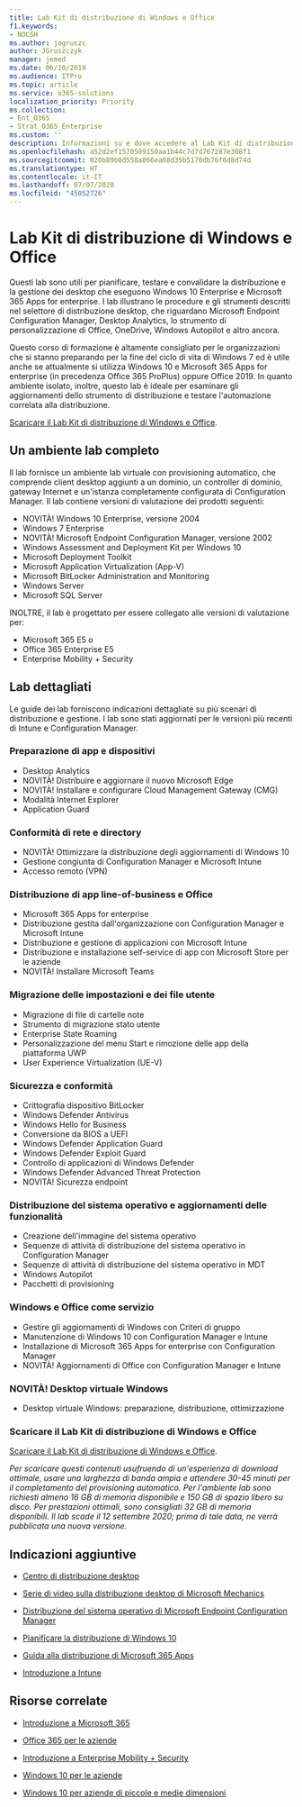 ```yaml
---
title: Lab Kit di distribuzione di Windows e Office
f1.keywords:
- NOCSH
ms.author: jogruszc
author: JGruszczyk
manager: jemed
ms.date: 06/10/2019
ms.audience: ITPro
ms.topic: article
ms.service: o365-solutions
localization_priority: Priority
ms.collection:
- Ent_O365
- Strat_O365_Enterprise
ms.custom: ''
description: Informazioni su e dove accedere al Lab Kit di distribuzione di Windows e Office.
ms.openlocfilehash: a52d2ef1570509150aa1b44c7d7d767287e308f1
ms.sourcegitcommit: 020b89b0d558a866ea68d35b5170db76f6d8d74d
ms.translationtype: HT
ms.contentlocale: it-IT
ms.lasthandoff: 07/07/2020
ms.locfileid: "45052726"
---
```

# <a name="windows-and-office-deployment-lab-kit"></a>Lab Kit di distribuzione di Windows e Office

Questi lab sono utili per pianificare, testare e convalidare la distribuzione e la gestione dei desktop che eseguono Windows 10 Enterprise e Microsoft 365 Apps for enterprise. I lab illustrano le procedure e gli strumenti descritti nel selettore di distribuzione desktop, che riguardano Microsoft Endpoint Configuration Manager, Desktop Analytics, lo strumento di personalizzazione di Office, OneDrive, Windows Autopilot e altro ancora.

Questo corso di formazione è altamente consigliato per le organizzazioni che si stanno preparando per la fine del ciclo di vita di Windows 7 ed è utile anche se attualmente si utilizza Windows 10 e Microsoft 365 Apps for enterprise (in precedenza Office 365 ProPlus) oppure Office 2019. In quanto ambiente isolato, inoltre, questo lab è ideale per esaminare gli aggiornamenti dello strumento di distribuzione e testare l'automazione correlata alla distribuzione.

[Scaricare il Lab Kit di distribuzione di Windows e Office](https://www.microsoft.com/evalcenter/evaluate-lab-kit).

## <a name="a-complete-lab-environment"></a>Un ambiente lab completo

Il lab fornisce un ambiente lab virtuale con provisioning automatico, che comprende client desktop aggiunti a un dominio, un controller di dominio, gateway Internet e un'istanza completamente configurata di Configuration Manager. Il lab contiene versioni di valutazione dei prodotti seguenti:

  - NOVITÀ! Windows 10 Enterprise, versione 2004
  - Windows 7 Enterprise
  - NOVITÀ! Microsoft Endpoint Configuration Manager, versione 2002
  - Windows Assessment and Deployment Kit per Windows 10
  - Microsoft Deployment Toolkit
  - Microsoft Application Virtualization (App-V)
  - Microsoft BitLocker Administration and Monitoring 
  - Windows Server 
  - Microsoft SQL Server 

INOLTRE, il lab è progettato per essere collegato alle versioni di valutazione per: 

  - Microsoft 365 E5 o
  - Office 365 Enterprise E5
  - Enterprise Mobility + Security

## <a name="step-by-step-labs"></a>Lab dettagliati

Le guide dei lab forniscono indicazioni dettagliate su più scenari di distribuzione e gestione. I lab sono stati aggiornati per le versioni più recenti di Intune e Configuration Manager. 

### <a name="device-and-app-readiness"></a>Preparazione di app e dispositivi

  - Desktop Analytics
  - NOVITÀ! Distribuire e aggiornare il nuovo Microsoft Edge 
  - NOVITÀ! Installare e configurare Cloud Management Gateway (CMG) 
  - Modalità Internet Explorer 
  - Application Guard 

### <a name="directory-and-network-readiness"></a>Conformità di rete e directory

  - NOVITÀ! Ottimizzare la distribuzione degli aggiornamenti di Windows 10 
  - Gestione congiunta di Configuration Manager e Microsoft Intune
  - Accesso remoto (VPN)

### <a name="office-and-lob-app-delivery"></a>Distribuzione di app line-of-business e Office

  - Microsoft 365 Apps for enterprise
  - Distribuzione gestita dall'organizzazione con Configuration Manager e Microsoft Intune
  - Distribuzione e gestione di applicazioni con Microsoft Intune
  - Distribuzione e installazione self-service di app con Microsoft Store per le aziende
  - NOVITÀ! Installare Microsoft Teams 

### <a name="user-file-and-settings-migration"></a>Migrazione delle impostazioni e dei file utente

  - Migrazione di file di cartelle note 
  - Strumento di migrazione stato utente 
  - Enterprise State Roaming
  - Personalizzazione del menu Start e rimozione delle app della piattaforma UWP 
  - User Experience Virtualization (UE-V) 

### <a name="security-and-compliance"></a>Sicurezza e conformità

  - Crittografia dispositivo BitLocker
  - Windows Defender Antivirus
  - Windows Hello for Business
  - Conversione da BIOS a UEFI
  - Windows Defender Application Guard
  - Windows Defender Exploit Guard
  - Controllo di applicazioni di Windows Defender
  - Windows Defender Advanced Threat Protection
  - NOVITÀ! Sicurezza endpoint 

### <a name="os-deployment-and-feature-updates"></a>Distribuzione del sistema operativo e aggiornamenti delle funzionalità

  - Creazione dell'immagine del sistema operativo
  - Sequenze di attività di distribuzione del sistema operativo in Configuration Manager 
  - Sequenze di attività di distribuzione del sistema operativo in MDT
  - Windows Autopilot
  - Pacchetti di provisioning 

### <a name="windows-and-office-as-a-service"></a>Windows e Office come servizio
  - Gestire gli aggiornamenti di Windows con Criteri di gruppo
  - Manutenzione di Windows 10 con Configuration Manager e Intune
  - Installazione di Microsoft 365 Apps for enterprise con Configuration Manager
  - NOVITÀ! Aggiornamenti di Office con Configuration Manager e Intune
  
### <a name="new-windows-virtual-desktop"></a>NOVITÀ! Desktop virtuale Windows
  - Desktop virtuale Windows: preparazione, distribuzione, ottimizzazione 

### <a name="download-the-windows-and-office-deployment-lab-kit"></a>Scaricare il Lab Kit di distribuzione di Windows e Office

[Scaricare il Lab Kit di distribuzione di Windows e Office](https://www.microsoft.com/evalcenter/evaluate-lab-kit).

*Per scaricare questi contenuti usufruendo di un'esperienza di download ottimale, usare una larghezza di banda ampia e attendere 30-45 minuti per il completamento del provisioning automatico. Per l'ambiente lab sono richiesti almeno 16 GB di memoria disponibile e 150 GB di spazio libero su disco. Per prestazioni ottimali, sono consigliati 32 GB di memoria disponibili. Il lab scade il 12 settembre 2020; prima di tale data, ne verrà pubblicata una nuova versione.*

## <a name="additional-guidance"></a>Indicazioni aggiuntive

  - [Centro di distribuzione desktop](https://www.aka.ms/howtoshift)

  - [Serie di video sulla distribuzione desktop di Microsoft Mechanics](https://www.aka.ms/watchhowtoshift)

  - [Distribuzione del sistema operativo di Microsoft Endpoint Configuration Manager](https://docs.microsoft.com/mem/configmgr/osd/understand/introduction-to-operating-system-deployment)

  - [<span class="underline">Pianificare la distribuzione di Windows 10</span>](https://docs.microsoft.com/windows/deployment/planning/index)

  - [<span class="underline">Guida alla distribuzione di Microsoft 365 Apps</span>](https://docs.microsoft.com/deployoffice/deployment-guide-microsoft-365-apps)

  - [<span class="underline">Introduzione a Intune</span>](https://docs.microsoft.com/intune/get-started-evaluation)

## <a name="related-resources"></a>Risorse correlate

  - [<span class="underline">Introduzione a Microsoft 365</span>](https://www.microsoft.com/microsoft-365/default.aspx)

  - [<span class="underline">Office 365 per le aziende</span>](https://products.office.com/business/office)

  - [<span class="underline">Introduzione a Enterprise Mobility + Security</span>](https://www.microsoft.com/cloud-platform/enterprise-mobility-security)

  - [<span class="underline">Windows 10 per le aziende</span>](https://www.microsoft.com/WindowsForBusiness/windows-for-enterprise)

  - [<span class="underline">Windows 10 per aziende di piccole e medie dimensioni</span>](https://www.microsoft.com/WindowsForBusiness/windows-for-small-business)
